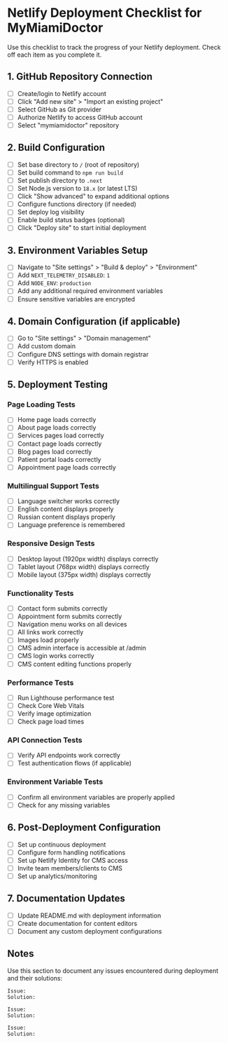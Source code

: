 # Netlify Deployment Checklist for MyMiamiDoctor

Use this checklist to track the progress of your Netlify deployment. Check off each item as you complete it.

## 1. GitHub Repository Connection

- [ ] Create/login to Netlify account
- [ ] Click "Add new site" > "Import an existing project"
- [ ] Select GitHub as Git provider
- [ ] Authorize Netlify to access GitHub account
- [ ] Select "mymiamidoctor" repository

## 2. Build Configuration

- [ ] Set base directory to `/` (root of repository)
- [ ] Set build command to `npm run build`
- [ ] Set publish directory to `.next`
- [ ] Set Node.js version to `18.x` (or latest LTS)
- [ ] Click "Show advanced" to expand additional options
- [ ] Configure functions directory (if needed)
- [ ] Set deploy log visibility
- [ ] Enable build status badges (optional)
- [ ] Click "Deploy site" to start initial deployment

## 3. Environment Variables Setup

- [ ] Navigate to "Site settings" > "Build & deploy" > "Environment"
- [ ] Add `NEXT_TELEMETRY_DISABLED`: `1`
- [ ] Add `NODE_ENV`: `production`
- [ ] Add any additional required environment variables
- [ ] Ensure sensitive variables are encrypted

## 4. Domain Configuration (if applicable)

- [ ] Go to "Site settings" > "Domain management"
- [ ] Add custom domain
- [ ] Configure DNS settings with domain registrar
- [ ] Verify HTTPS is enabled

## 5. Deployment Testing

### Page Loading Tests
- [ ] Home page loads correctly
- [ ] About page loads correctly
- [ ] Services pages load correctly
- [ ] Contact page loads correctly
- [ ] Blog pages load correctly
- [ ] Patient portal loads correctly
- [ ] Appointment page loads correctly

### Multilingual Support Tests
- [ ] Language switcher works correctly
- [ ] English content displays properly
- [ ] Russian content displays properly
- [ ] Language preference is remembered

### Responsive Design Tests
- [ ] Desktop layout (1920px width) displays correctly
- [ ] Tablet layout (768px width) displays correctly
- [ ] Mobile layout (375px width) displays correctly

### Functionality Tests
- [ ] Contact form submits correctly
- [ ] Appointment form submits correctly
- [ ] Navigation menu works on all devices
- [ ] All links work correctly
- [ ] Images load properly
- [ ] CMS admin interface is accessible at /admin
- [ ] CMS login works correctly
- [ ] CMS content editing functions properly

### Performance Tests
- [ ] Run Lighthouse performance test
- [ ] Check Core Web Vitals
- [ ] Verify image optimization
- [ ] Check page load times

### API Connection Tests
- [ ] Verify API endpoints work correctly
- [ ] Test authentication flows (if applicable)

### Environment Variable Tests
- [ ] Confirm all environment variables are properly applied
- [ ] Check for any missing variables

## 6. Post-Deployment Configuration

- [ ] Set up continuous deployment
- [ ] Configure form handling notifications
- [ ] Set up Netlify Identity for CMS access
- [ ] Invite team members/clients to CMS
- [ ] Set up analytics/monitoring

## 7. Documentation Updates

- [ ] Update README.md with deployment information
- [ ] Create documentation for content editors
- [ ] Document any custom deployment configurations

## Notes

Use this section to document any issues encountered during deployment and their solutions:

```
Issue:
Solution:
```

```
Issue:
Solution:
```

```
Issue:
Solution: